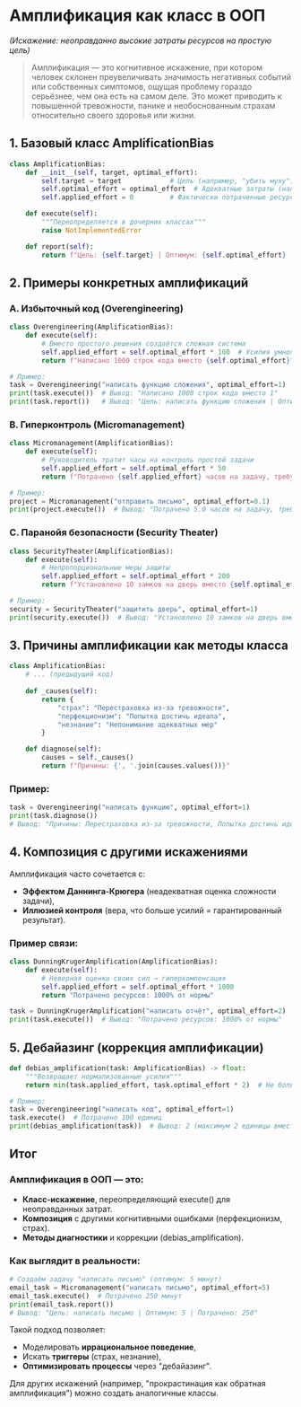 # Амплификация как класс в ООП
*(Искажение: неоправданно высокие затраты ресурсов на простую цель)*

> Амплификация — это когнитивное искажение, при котором человек склонен преувеличивать значимость негативных событий или собственных симптомов, ощущая проблему гораздо серьёзнее, чем она есть на самом деле. Это может приводить к повышенной тревожности, панике и необоснованным страхам относительно своего здоровья или жизни.

## 1. Базовый класс AmplificationBias

```Python
class AmplificationBias:
    def __init__(self, target, optimal_effort):
        self.target = target            # Цель (например, "убить муху")
        self.optimal_effort = optimal_effort  # Адекватные затраты (например, 1 единица)
        self.applied_effort = 0         # Фактически потраченные ресурсы

    def execute(self):
        """Переопределяется в дочерних классах"""
        raise NotImplementedError

    def report(self):
        return f"Цель: {self.target} | Оптимум: {self.optimal_effort} | Потрачено: {self.applied_effort}"
```

## 2. Примеры конкретных амплификаций

### A. Избыточный код (Overengineering)

```Python
class Overengineering(AmplificationBias):
    def execute(self):
        # Вместо простого решения создаётся сложная система
        self.applied_effort = self.optimal_effort * 100  # Усилия умножены на 100
        return f"Написано 1000 строк кода вместо {self.optimal_effort}"

# Пример:
task = Overengineering("написать функцию сложения", optimal_effort=1)
print(task.execute())  # Вывод: "Написано 1000 строк кода вместо 1"
print(task.report())   # Вывод: "Цель: написать функцию сложения | Оптимум: 1 | Потрачено: 100"
```

### B. Гиперконтроль (Micromanagement)

```Python
class Micromanagement(AmplificationBias):
    def execute(self):
        # Руководитель тратит часы на контроль простой задачи
        self.applied_effort = self.optimal_effort * 50
        return f"Потрачено {self.applied_effort} часов на задачу, требующую {self.optimal_effort}"

# Пример:
project = Micromanagement("отправить письмо", optimal_effort=0.1)
print(project.execute())  # Вывод: "Потрачено 5.0 часов на задачу, требующую 0.1"
```

### C. Паранойя безопасности (Security Theater)

```Python
class SecurityTheater(AmplificationBias):
    def execute(self):
        # Непропорциональные меры защиты
        self.applied_effort = self.optimal_effort * 200
        return f"Установлено 10 замков на дверь вместо {self.optimal_effort}"

# Пример:
security = SecurityTheater("защитить дверь", optimal_effort=1)
print(security.execute())  # Вывод: "Установлено 10 замков на дверь вместо 1"
```

## 3. Причины амплификации как методы класса

```Python
class AmplificationBias:
    # ... (предыдущий код)
    
    def _causes(self):
        return {
            "страх": "Перестраховка из-за тревожности",
            "перфекционизм": "Попытка достичь идеала",
            "незнание": "Непонимание адекватных мер"
        }

    def diagnose(self):
        causes = self._causes()
        return f"Причины: {', '.join(causes.values())}"
```

### Пример:

```Python
task = Overengineering("написать функцию", optimal_effort=1)
print(task.diagnose())  
# Вывод: "Причины: Перестраховка из-за тревожности, Попытка достичь идеала, Непонимание адекватных мер"
```

## 4. Композиция с другими искажениями

Амплификация часто сочетается с:
- **Эффектом Даннинга-Крюгера** (неадекватная оценка сложности задачи),
- **Иллюзией контроля** (вера, что больше усилий = гарантированный результат).

### Пример связи:

```Python
class DunningKrugerAmplification(AmplificationBias):
    def execute(self):
        # Неверная оценка своих сил → гиперкомпенсация
        self.applied_effort = self.optimal_effort * 1000
        return "Потрачено ресурсов: 1000% от нормы"

task = DunningKrugerAmplification("написать отчёт", optimal_effort=2)
print(task.execute())  # Вывод: "Потрачено ресурсов: 1000% от нормы"
```

## 5. Дебайазинг (коррекция амплификации)

```Python
def debias_amplification(task: AmplificationBias) -> float:
    """Возвращает нормализованные усилия"""
    return min(task.applied_effort, task.optimal_effort * 2)  # Не больше 2x от оптимума

# Пример:
task = Overengineering("написать код", optimal_effort=1)
task.execute()  # Потрачено 100 единиц
print(debias_amplification(task))  # Вывод: 2 (максимум 2 единицы вместо 100)
```

## Итог

### Амплификация в ООП — это:

- **Класс-искажение**, переопределяющий execute() для неоправданных затрат.
- **Композиция** с другими когнитивными ошибками (перфекционизм, страх).
- **Методы диагностики** и коррекции (debias_amplification).

### Как выглядит в реальности:

```Python
# Создаём задачу "написать письмо" (оптимум: 5 минут)
email_task = Micromanagement("написать письмо", optimal_effort=5)
email_task.execute()  # Потрачено 250 минут
print(email_task.report())  
# Вывод: "Цель: написать письмо | Оптимум: 5 | Потрачено: 250"
```

Такой подход позволяет:

- Моделировать **иррациональное поведение**,
- Искать **триггеры** (страх, незнание),
- **Оптимизировать процессы** через "дебайазинг".

Для других искажений (например, "прокрастинация как обратная амплификация") можно создать аналогичные классы.
